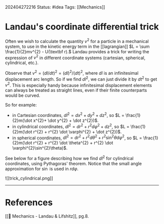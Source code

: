 202404272216
Status: #idea
Tags: [[Mechanics]]

# Landau's coordinate differential trick

Often we wish to calculate the quantity $v^2$ for a particle in a mechanical system, to use in the kinetic energy term in the [[lagrangian]] $L = \sum \frac{1}{2}mv^{2} - U(\textbf r).$  Landau provides a trick for writing the expression of $v^2$ in different coordinate systems (cartesian, spherical, cylindrical, etc.). 

Observe that $v^{2}= ({dl}/{dt})^{2}= (dl)^2/(dt)^2$, where $dl$ is an infinitesimal displacement arc length. So if we find $dl^2$, we can just divide it by $dt^2$ to get $v^2$. This is especially handy because infinitesimal displacement elements can always be treated as straight lines, even if their finite counterparts would be curved.

So for example:
- in Cartesian coordinates, $dl^{2}= dx^{2}+ dy^{2}+ dz^2$,    so $L = \frac{1}{2}m(\dot x^{2}+ \dot y^{2} + \dot z^{2})$.
- in cylindrical coordinates, $dl^{2}= dr^{2}+ r^2d\varphi^{2} + dz^2$,    so $L = \frac{1}{2}m(\dot r^{2} + r^{2} \dot \varphi^{2} + \dot z^{2})$.
- in spherical coordinates, $dl^{2}=dr^2+r^2d\theta^2+r^2\sin^2{\theta}d\varphi^2$,    so $L = \frac{1}{2}m(\dot r^{2} + r^{2} \dot \theta^{2} + r^{2} \dot \varphi^{2}\sin^{2}\theta)$.

See below for a figure describing how we find $dl^2$ for cylindrical coordinates, using Pythagoras' theorem. Notice that the small angle approximation for $\sin$ is used in $r d\varphi$.  


![[trick_cylindrical.png]]


___
# References
[[📕 Mechanics - Landau & Lifshitz]], pg.8.